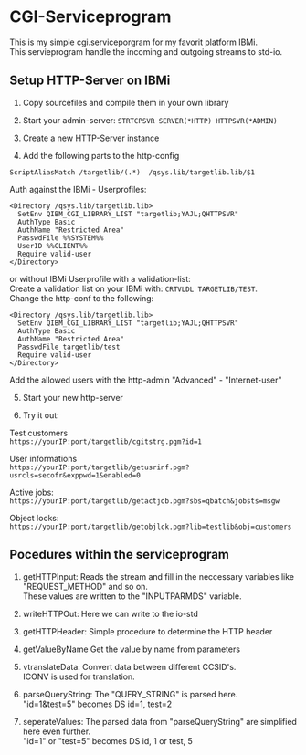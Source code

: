 # CGI-Serviceprogram

This is my simple cgi.serviceporgram for my favorit platform IBMi.<br>
This servieprogram handle the incoming and outgoing streams to std-io.

## Setup HTTP-Server on IBMi
1. Copy sourcefiles and compile them in your own library

2. Start your admin-server: ```STRTCPSVR SERVER(*HTTP) HTTPSVR(*ADMIN)```

3. Create a new HTTP-Server instance

4. Add the following parts to the http-config


```ScriptAliasMatch /targetlib/(.*)  /qsys.lib/targetlib.lib/$1```

Auth against the IBMi - Userprofiles:
```
<Directory /qsys.lib/targetlib.lib>
  SetEnv QIBM_CGI_LIBRARY_LIST "targetlib;YAJL;QHTTPSVR"
  AuthType Basic
  AuthName "Restricted Area"
  PasswdFile %%SYSTEM%%
  UserID %%CLIENT%%
  Require valid-user
</Directory>
```
or without IBMi Userprofile with a validation-list:<br>
Create a validation list on your IBMi with: ```CRTVLDL TARGETLIB/TEST```.<br>
Change the http-conf to the following:
```
<Directory /qsys.lib/targetlib.lib>
  SetEnv QIBM_CGI_LIBRARY_LIST "targetlib;YAJL;QHTTPSVR"
  AuthType Basic
  AuthName "Restricted Area"
  PasswdFile targetlib/test
  Require valid-user
</Directory>
```
Add the allowed users with the http-admin "Advanced" - "Internet-user"

5. Start your new http-server

6. Try it out:<br>

Test customers<br>
```https://yourIP:port/targetlib/cgitstrg.pgm?id=1```<br>

User informations<br>
```https://yourIP:port/targetlib/getusrinf.pgm?usrcls=secofr&exppwd=1&enabled=0```<br>

Active jobs:<br>
```https://yourIP:port/targetlib/getactjob.pgm?sbs=qbatch&jobsts=msgw```<br>

Object locks:<br>
```https://yourIP:port/targetlib/getobjlck.pgm?lib=testlib&obj=customers```<br>


## Pocedures within the serviceprogram

1. getHTTPInput:
Reads the stream and fill in the neccessary variables like "REQUEST_METHOD" and so on.<br>
These values are written to the "INPUTPARMDS" variable.

2. writeHTTPOut:
Here we can write to the io-std

3. getHTTPHeader:
Simple procedure to determine the HTTP header

4. getValueByName
Get the value by name from parameters

5. vtranslateData:
Convert data between different CCSID's.<br>
ICONV is used for translation.

6. parseQueryString:
The "QUERY_STRING" is parsed here.<br>
"id=1&test=5" becomes DS id=1, test=2

7. seperateValues:
The parsed data from "parseQueryString" are simplified here even further.<br>
"id=1" or "test=5" becomes DS id, 1 or test, 5
